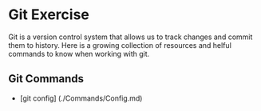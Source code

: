 # Git Exercise 
Git is a version control system that allows us to track changes and commit them to history.
Here is a growing collection of resources and helful commands to know when working with git. 
## Git Commands
- [git config] (./Commands/Config.md)
